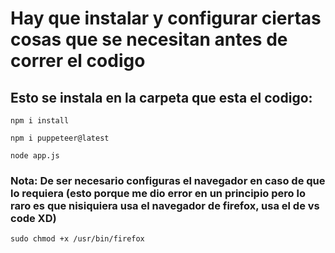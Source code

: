 # Hay que instalar  y configurar ciertas cosas que se necesitan antes de correr el codigo 

## Esto se instala en la carpeta que esta el codigo:

```
npm i install

npm i puppeteer@latest

node app.js
```
### Nota: De ser necesario configuras el navegador en caso de que lo requiera (esto porque me dio error en un principio pero lo raro es que nisiquiera usa el navegador de firefox, usa el de vs code XD)

```
sudo chmod +x /usr/bin/firefox
```
